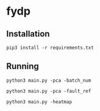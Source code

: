 # fydp

## Installation

```pip3 install -r requirements.txt```

## Running

```
python3 main.py -pca -batch_num

python3 main.py -pca -fault_ref

python3 main.py -heatmap
```
